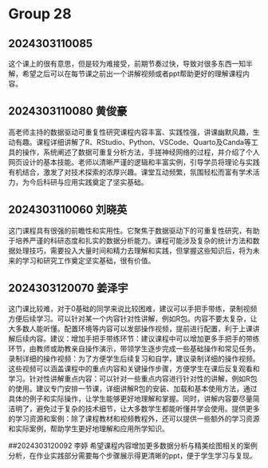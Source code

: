 # Group 28

## 2024303110085

这个课上的很有意思，但是较为难接受，前期节奏过快，导致对很多东西一知半解，希望之后可以在每节课之前出一个讲解视频或者ppt帮助更好的理解课程内容。

## 2024303110080 黄俊豪
高老师主持的数据驱动可重复性研究课程内容丰富、实践性强，讲课幽默风趣，生动有趣。课程详细讲解了R、RStudio、Python、VSCode、Quarto及Canda等工具的操作，系统阐述了数据可重复分析方法，手搓神经网络的过程，并介绍了个人网页设计的基本技能。老师以清晰严谨的逻辑和丰富实例，引导学员将理论与实践有机结合，激发了对技术探索的浓厚兴趣。课堂互动频繁，氛围轻松而富有学术活力，为今后科研与应用实践奠定了坚实基础。

## 2024303110060 刘晓英

这门课程具有很强的前瞻性和实用性。它聚焦于数据驱动下的可重复性研究，有助于培养严谨的科研态度和扎实的数据分析能力。课程可能涉及复杂的统计方法和数据处理技巧，需要投入大量时间和精力去理解和实践，但掌握这些知识后，将为未来的学习和研究工作奠定坚实基础，很有价值。

## 2024303120070 姜泽宇

这门课比较难，对于0基础的同学来说比较困难，建议可以手把手带练，录制视频方便后续学习。可以针对某一个内容针对性讲解，例如R包。内容不要太复杂，让大多数人能听懂。配置环境等内容可以发部操作视频，提前进行配置，利于上课讲解后续内容。建议：增加手把手带练环节：建议课程中可以增加更多手把手的带练环节，由教师或助教亲自操作演示，带领学生逐步完成一些基础操作和常见任务。录制详细的操作视频：为了方便学生后续复习和自学，建议录制详细的操作视频。这些视频可以涵盖课程中的重点内容和关键操作步骤，方便学生在课后反复观看和学习。针对性讲解重点内容：可以针对一些重点内容进行针对性的讲解，例如R包的使用。建议专门安排一节课，详细讲解R包的安装、加载和基本使用方法，通过具体的例子和实际操作，让学生能够更好地理解和掌握。同时，讲解内容要尽量简洁明了，避免过于复杂的技术细节，让大多数学生都能听懂并学会使用。提供更多的学习资源和案例：除了课程教材和视频教程外，还可以提供一些额外的学习资源和实际案例，帮助学生更好地理解和应用所学知识。

##2024303120092 李婷
希望课程内容增加更多数据分析与精美绘图相关的案例分析，在作业实践部分需要每个步骤展示得更清晰的ppt，便于学生学习与复现。